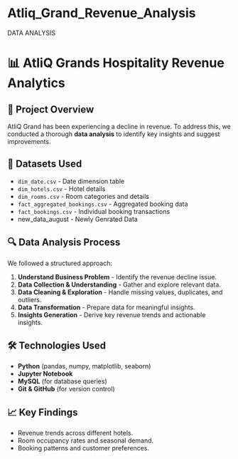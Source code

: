 # Atliq_Grand_Revenue_Analysis
DATA ANALYSIS 
# 📊 AtliQ Grands Hospitality Revenue Analytics

## 🏨 Project Overview
AtliQ Grand has been experiencing a decline in revenue. To address this, we conducted a thorough **data analysis** to identify key insights and suggest improvements.

## 📁 Datasets Used
- `dim_date.csv` - Date dimension table
- `dim_hotels.csv` - Hotel details
- `dim_rooms.csv` - Room categories and details
- `fact_aggregated_bookings.csv` - Aggregated booking data
- `fact_bookings.csv` - Individual booking transactions
-  new_data_august - Newly Genrated Data

## 🔍 Data Analysis Process
We followed a structured approach:
1. **Understand Business Problem** - Identify the revenue decline issue.
2. **Data Collection & Understanding** - Gather and explore relevant data.
3. **Data Cleaning & Exploration** - Handle missing values, duplicates, and outliers.
4. **Data Transformation** - Prepare data for meaningful insights.
5. **Insights Generation** - Derive key revenue trends and actionable insights.

## 🛠️ Technologies Used
- **Python** (pandas, numpy, matplotlib, seaborn)
- **Jupyter Notebook**
- **MySQL** (for database queries)
- **Git & GitHub** (for version control)

## 📈 Key Findings
- Revenue trends across different hotels.
- Room occupancy rates and seasonal demand.
- Booking patterns and customer preferences.
